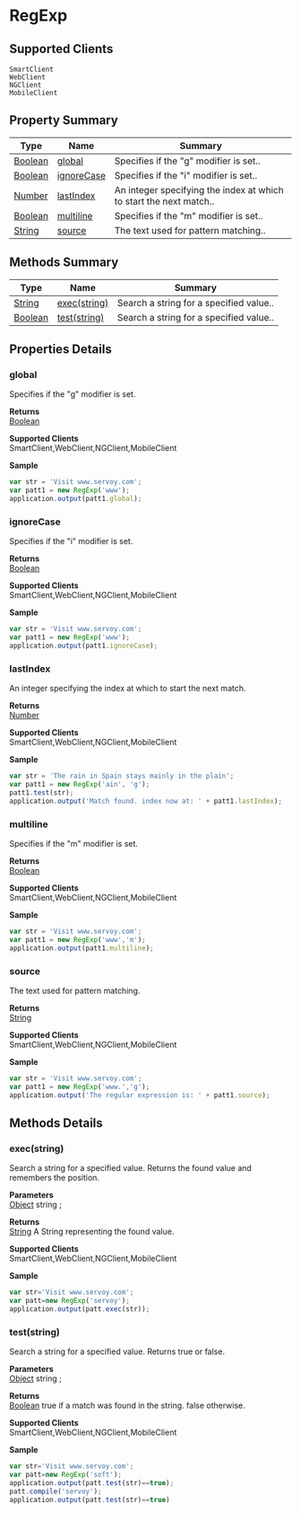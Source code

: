 #  RegExp

## **Supported Clients**

    SmartClient
    WebClient
    NGClient
    MobileClient

## Property Summary

| Type                                                  | Name                    | Summary                                                                                                           |
| ----------------------------------------------------- | ----------------------- | ----------------------------------------------------------------------------------------------------------------- |
| [Boolean](./Boolean.md) | [global](RegExp.md#global)                   | Specifies if the "g" modifier is set..                                    |
| [Boolean](./Boolean.md) | [ignoreCase](RegExp.md#ignoreCase)                   | Specifies if the "i" modifier is set..                                    |
| [Number](./Number.md) | [lastIndex](RegExp.md#lastIndex)                   | An integer specifying the index at which to start the next match..                                    |
| [Boolean](./Boolean.md) | [multiline](RegExp.md#multiline)                   | Specifies if the "m" modifier is set..                                    |
| [String](./String.md) | [source](RegExp.md#source)                   | The text used for pattern matching..                                    |

## Methods Summary

| Type                                                  | Name                    | Summary                                                                                                           |
| ----------------------------------------------------- | ----------------------- | ----------------------------------------------------------------------------------------------------------------- |
| [String](./String.md) | [exec(string)](RegExp.md#exec-string)                   | Search a string for a specified value..                                    |
| [Boolean](./Boolean.md) | [test(string)](RegExp.md#test-string)                   | Search a string for a specified value..                                    |

## Properties Details

### global

Specifies if the "g" modifier is set.

**Returns**\
[Boolean](./Boolean.md) 

**Supported Clients**\
SmartClient,WebClient,NGClient,MobileClient

**Sample**

```javascript
var str = 'Visit www.servoy.com';	
var patt1 = new RegExp('www');	
application.output(patt1.global);
```
### ignoreCase

Specifies if the "i" modifier is set.

**Returns**\
[Boolean](./Boolean.md) 

**Supported Clients**\
SmartClient,WebClient,NGClient,MobileClient

**Sample**

```javascript
var str = 'Visit www.servoy.com';	
var patt1 = new RegExp('www');	
application.output(patt1.ignoreCase);
```
### lastIndex

An integer specifying the index at which to start the next match.

**Returns**\
[Number](./Number.md) 

**Supported Clients**\
SmartClient,WebClient,NGClient,MobileClient

**Sample**

```javascript
var str = 'The rain in Spain stays mainly in the plain';	
var patt1 = new RegExp('ain', 'g');	
patt1.test(str);	
application.output('Match found. index now at: ' + patt1.lastIndex);
```
### multiline

Specifies if the "m" modifier is set.

**Returns**\
[Boolean](./Boolean.md) 

**Supported Clients**\
SmartClient,WebClient,NGClient,MobileClient

**Sample**

```javascript
var str = 'Visit www.servoy.com';	
var patt1 = new RegExp('www','m');	
application.output(patt1.multiline);
```
### source

The text used for pattern matching.

**Returns**\
[String](./String.md) 

**Supported Clients**\
SmartClient,WebClient,NGClient,MobileClient

**Sample**

```javascript
var str = 'Visit www.servoy.com';	
var patt1 = new RegExp('www.','g');	
application.output('The regular expression is: ' + patt1.source);
```

## Methods Details

### exec(string)

Search a string for a specified value. Returns the found value and remembers the position.

**Parameters**\
[Object](./Object.md) string  ;

**Returns**\
[String](./String.md) A String representing the found value.

**Supported Clients**\
SmartClient,WebClient,NGClient,MobileClient

**Sample**

```javascript
var str='Visit www.servoy.com';
var patt=new RegExp('servoy');
application.output(patt.exec(str));
```
### test(string)

Search a string for a specified value. Returns true or false.

**Parameters**\
[Object](./Object.md) string  ;

**Returns**\
[Boolean](./Boolean.md) true if a match was found in the string. false otherwise.

**Supported Clients**\
SmartClient,WebClient,NGClient,MobileClient

**Sample**

```javascript
var str='Visit www.servoy.com';	
var patt=new RegExp('soft'); 
application.output(patt.test(str)==true);	
patt.compile('servoy');	
application.output(patt.test(str)==true)
```

